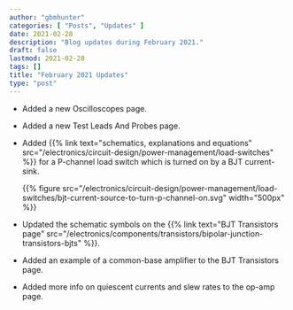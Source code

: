 ```yaml
---
author: "gbmhunter"
categories: [ "Posts", "Updates" ]
date: 2021-02-28
description: "Blog updates during February 2021."
draft: false
lastmod: 2021-02-28
tags: []
title: "February 2021 Updates"
type: "post"
---
```


* Added a new Oscilloscopes page.

* Added a new Test Leads And Probes page.

* Added {{% link text="schematics, explanations and equations" src="/electronics/circuit-design/power-management/load-switches" %}} for a P-channel load switch which is turned on by a BJT current-sink.

    {{% figure src="/electronics/circuit-design/power-management/load-switches/bjt-current-source-to-turn-p-channel-on.svg" width="500px" %}}

* Updated the schematic symbols on the {{% link text="BJT Transistors page" src="/electronics/components/transistors/bipolar-junction-transistors-bjts" %}}.

* Added an example of a common-base amplifier to the BJT Transistors page.

* Added more info on quiescent currents and slew rates to the op-amp page.
